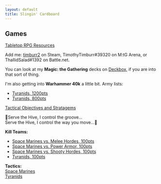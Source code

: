 ```yaml
---
layout: default
title: Slingin' Cardboard
---
```


## Games  

[Tabletop RPG Resources](/2020/02/19/gamemastering.html)  

Add me: [timburr2](https://steamcommunity.com/id/timburr2/) on Steam, TimothyTimburr#39320 on M:tG Arena, or ThallidSalad#1392 on Battle.net.  

You can look at my **Magic: the Gathering** decks on [Deckbox](https://deckbox.org/users/timburr), if you are into that sort of thing.  

I'm also getting into **Warhammer 40k** a little bit. Army lists: 
* [Tyranids, 1200pts](/_ref/40kArmies/Tyranids_1200.html)  
* [Tyranids, 800pts](/_ref/40kArmies/Tyranids_800.html)  

[Tactical Objectives and Stratagems](/_ref/40kArmies/tyranids_ref.html)  

&#127925;Serve the Hive, I control the groove...  
Serve the Hive, I control the way you move...&#127925;  

**Kill Teams:**  
* [Space Marines vs. Melee Hordes, 100pts](/_ref/40kArmies/SpaceMarinesKT_MeleeHorde.html)  
* [Space Marines vs. Power Armor, 100pts](/_ref/40kArmies/SpaceMarinesKT_PowerArmor.html)  
* [Space Marines vs. Shooty Hordes, 100pts](/_ref/40kArmies/SpaceMarinesKT_ShootyHorde.html)  
* [Tyranids, 100pts](/_ref/40kArmies/TyranidsKT.html)   

**Tactics:**  
[Space Marines](/_ref/40kArmies/adeptus_tactics.html)  
[Tyranids](/_ref/40kArmies/tyranids_tactics.html)  
